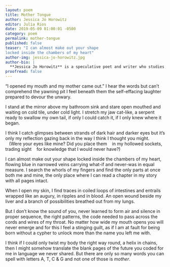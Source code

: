 ```yaml
---
layout: poem
title: Mother Tongue
author: Jessica Jo Horowitz
editor: Julia Rios
date: 2019-05-09 01:00:01 -0500
category: poem
permalink: mother-tongue
published: false
teaser: "I can almost make out your shape
locked inside the chambers of my heart"
author-img: jessica-jo-horowitz.jpg
author-bio: |
  **Jessica Jo Horowitz** is a speculative poet and writer who studies fencing and circus arts in the time between. Other works published or forthcoming in _Twisted Moon_, _Apparition Lit_, _Star*Line_, _Grievous Angel_, and others. Born in Korea, she now lives in New England, where she balances her aversion to cold with the inability to live anywhere without snow. Tweets at [@transientj](https://www.twitter.com/transientj).
proofread: false
---
```


“I opened my mouth and my mother came out.”
I hear the words but can’t comprehend
the yawning pit I feel beneath them
the self-effacing laughter
prepared to devour the unwary.

I stand at the mirror
above my bathroom sink and stare
open mouthed and waiting
on cold tile, under cold light.
I stretch my jaw cat-like, a serpent
ready to swallow my own tail,
if only I could catch it, if I only knew
where it began.

I think I catch glimpses
between strands of dark hair and darker eyes
but it’s only my reflection gazing back
in the way I think I thought you might.
&nbsp;&nbsp;&nbsp;(Were your eyes like mine? Did you place them
&nbsp;&nbsp;&nbsp;in my hollowed sockets, trading sight
&nbsp;&nbsp;&nbsp;for knowledge that I would never have?)

I can almost make out your shape
locked inside the chambers of my heart,
flowing blue in narrowed veins
carrying what-if and never-was
in equal measure.
I search the whorls of my fingers and find
the only parts at once both me and mine,
the only place where I can read
a chapter in my story with all pages
intact.

When I open my skin, I find traces
in coiled loops of intestines and entrails
wrapped like an augury,
in ripples and in blood.
An open wound beside my liver and
a branch of possibilities
breathed out from my lungs.

But I don’t know the sound of you,
never learned to form air
and silence in proper sequence,
the right patterns,
the code needed to pass across
the cords and wires of my throat.
No matter how wide my mouth opens
you will never emerge
and for this I feel a stinging guilt,
as if I am at fault for being born
without a cypher to unlock
more than the name
you left me with.

I think if I could only twist
my body the right way round,
a helix in chains,
then I might somehow translate
the blank pages of the future
you coded for me in language
we never shared.
But there are only so many words
you can spell with letters A, T, C & G
and not one of those is
_mother_.
